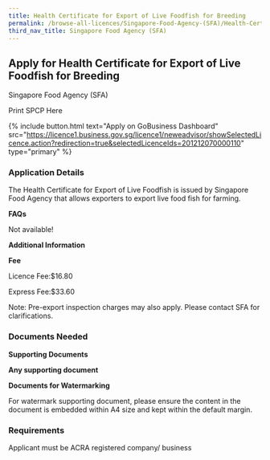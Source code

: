 ```yaml
---
title: Health Certificate for Export of Live Foodfish for Breeding
permalink: /browse-all-licences/Singapore-Food-Agency-(SFA)/Health-Certificate-for-Export-of-Live-Foodfish-for-Breeding
third_nav_title: Singapore Food Agency (SFA)
---
```


## Apply for Health Certificate for Export of Live Foodfish for Breeding

Singapore Food Agency (SFA)

Print SPCP Here


{% include button.html text="Apply on GoBusiness Dashboard" src="https://licence1.business.gov.sg/licence1/neweadvisor/showSelectedLicence.action?redirection=true&selectedLicenceIds=201212070000110" type="primary" %}

### Application Details

<p>The Health Certificate for Export of Live Foodfish is issued by Singapore Food Agency that allows exporters to export live food fish for farming.</p>
<p><strong>FAQs</strong></p>
<p>Not available!</p>

**Additional Information**

<p><strong>Fee</strong></p>
<p>Licence Fee:$16.80</p>
<p>Express Fee:$33.60</p>
<p>Note: Pre-export inspection charges may also apply. Please contact SFA for clarifications.</p>

### Documents Needed

<p><strong>Supporting Documents</strong></p>
<p><strong>Any supporting document</strong></p>
<p><strong>Documents for Watermarking</strong></p>
<p>For watermark supporting document, please ensure the content in the document is embedded within A4 size and kept within the default margin.</p>

### Requirements

Applicant must be ACRA registered company/ business

